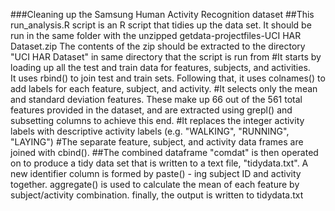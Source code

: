 ###Cleaning up the Samsung Human Activity Recognition dataset
##This run_analysis.R script is an R script that tidies up the data set.
It should be run in the same folder with the unzipped getdata-projectfiles-UCI HAR Dataset.zip
The contents of the zip should be extracted to the directory "UCI HAR Dataset" in same directory that the script is run from
#It starts by loading up all the test and train data for features, subjects, and activities.  
It uses rbind() to join test and train sets.  Following that, it uses colnames() to add labels for each feature, subject, and activity.
#It selects only the mean and standard deviation features. 
These make up 66 out of the 561 total features provided in the dataset, and are extracted using grepl() and subsetting columns to achieve this end.
#It replaces the integer activity labels with descriptive activity labels (e.g. "WALKING", "RUNNING", "LAYING")
#The separate feature, subject, and activity data frames are joined with cbind().
##The combined dataframe "comdat" is then operated on to produce a tidy data set that is written to a text file, "tidydata.txt".
A new identifier column is formed by paste() - ing subject ID and activity together.
aggregate() is used to calculate the mean of each feature by subject/activity combination.
finally, the output is written to tidydata.txt